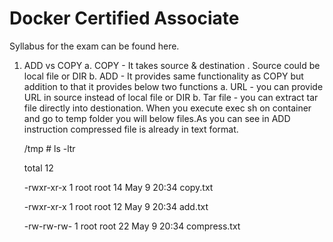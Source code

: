 # Docker Certified Associate

Syllabus for the exam can be found here.


1. ADD vs COPY
    a. COPY - It takes source & destination . Source could be local file or DIR
    b. ADD - It provides same functionality as COPY but addition to that it provides below two functions
        a. URL - you can provide URL in source instead of local file or DIR
        b. Tar file - you can extract tar file directly into destionation.
        When you execute exec sh on container and go to temp folder you will below files.As you can see in ADD instruction compressed file is already in text format.

    /tmp # ls -ltr

    total 12
	
    -rwxr-xr-x    1 root     root            14 May  9 20:34 copy.txt
	
    -rwxr-xr-x    1 root     root            12 May  9 20:34 add.txt
	
    -rw-rw-rw-    1 root     root            22 May  9 20:34 compress.txt

